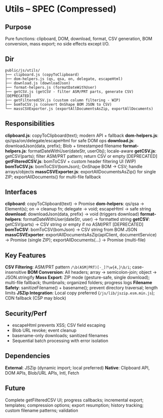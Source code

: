 # Utils – SPEC (Compressed)

## Purpose
Pure functions: clipboard, DOM, download, format, CSV generation, BOM conversion, mass export; no side effects except I/O.

## Dir
```
public/js/utils/
├── clipboard.js (copyToClipboard)
├── dom-helpers.js (qs, qsa, on, delegate, escapeHtml)
├── download.js (downloadJson)
├── format-helpers.js (formatDateWithUser)
├── getCSV.js (getCSV - filter ASM/PRT parts, generate CSV) [DEPRECATED]
├── getFilteredCSV.js (custom column filtering - WIP)
├── bomToCSV.js (convert OnShape BOM JSON to CSV)
└── massCSVExporter.js (exportAllDocumentsAsZip, exportAllDocuments)
```

## Responsibilities
**clipboard.js**: copyToClipboard(text); modern API + fallback
**dom-helpers.js**: qs/qsa/on/delegate/escapeHtml for safe DOM ops
**download.js**: downloadJson(data, prefix); Blob + timestamped filename
**format-helpers.js**: formatDateWithUser(dateStr, userObj); locale-aware
**getCSV.js**: getCSV(parts); filter ASM/PRT pattern; return CSV or empty [DEPRECATED]
**getFilteredCSV.js**: bomToCSV + custom header filtering UI (WIP)
**bomToCSV.js**: bomToCSV(bomJson); OnShape BOM → CSV; handle arrays/objects
**massCSVExporter.js**: exportAllDocumentsAsZip() for single ZIP; exportAllDocuments() for multi-file fallback

## Interfaces
**clipboard**: copyToClipboard(text) → Promise<boolean>
**dom-helpers**: qs/qsa → Element(s); on → cleanup fn; delegate → void; escapeHtml → safe string
**download**: downloadJson(data, prefix) → void (triggers download)
**format-helpers**: formatDateWithUser(dateStr, user) → formatted string
**getCSV**: getCSV(parts) → CSV string or empty if no ASM/PRT [DEPRECATED]
**bomToCSV**: bomToCSV(bomJson) → CSV string from BOM JSON
**massCSVExporter**: exportAllDocumentsAsZip(apiClient, documentService) → Promise<void> (single ZIP); exportAllDocuments(...) → Promise<void> (multi-file)

## Key Features
**CSV Filtering**: ASM/PRT pattern `/\b(ASM|PRT)[-_]?\w{4,}\b/i`; case-insensitive
**BOM Conversion**: All headers; array → semicolon-join; object → JSON.stringify
**Mass Export**: ZIP mode (gesture-safe, single download); multi-file fallback; thumbnails; organized folders; progress logs
**Filename Safety**: sanitizeFilename() + basename(); prevent directory traversal; length limits
**JSZip Integration**: Local copy preferred (`/js/lib/jszip.esm.min.js`); CDN fallback (CSP may block)

## Security/Perf
- escapeHtml prevents XSS; CSV field escaping
- Blob URL revoke; event cleanup
- basename-only downloads; sanitized filenames
- Sequential batch processing with error isolation

## Dependencies
**External**: JSZip (dynamic import; local preferred)
**Native**: Clipboard API, DOM APIs, Blob/URL APIs, Intl, Fetch

## Future
Complete getFilteredCSV UI; progress callbacks; incremental export; templates; compression options; export resumption; history tracking; custom filename patterns; validation
